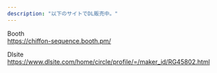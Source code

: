 ```yaml
---
description: "以下のサイトでDL販売中。"
---
```


Booth  
https://chiffon-sequence.booth.pm/

Dlsite  
https://www.dlsite.com/home/circle/profile/=/maker_id/RG45802.html
